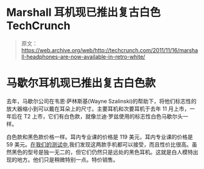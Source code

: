# Marshall 耳机现已推出复古白色 TechCrunch

> 原文：<https://web.archive.org/web/http://techcrunch.com/2011/11/16/marshall-headphones-are-now-available-in-retro-white/>

# 马歇尔耳机现已推出复古白色款

去年，马歇尔公司在韦恩·萨林斯基(Wayne Szalinski)的帮助下，将他们标志性的放大器缩小到可以戴在耳朵上的尺寸。主要耳机和次要耳机于去年 11 月上市，一年后在 T2 上市，它们有白色款，就像兰迪·罗兹使用的标志性白色马歇尔头一样。

白色款和黑色款价格一样。耳内专业课的价格是 119 美元，耳内专业课的价格是 59 美元。[在我们的测试中](https://web.archive.org/web/20230204131821/https://techcrunch.com/2010/12/23/review-marshall-major-headphones/),我们发现这两款手机都可以接受，而且性价比很高。虽然黑色的型号是独一无二的，但它们仍然只是远处的黑色耳机。这就是白人模特出现的地方。他们只是稍微特别一点。特价销售。